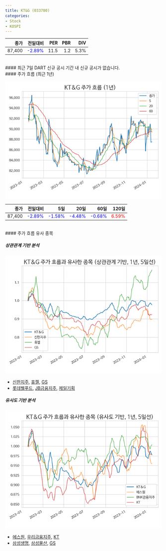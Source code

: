 ```yaml
---
title: KT&G (033780)
categories:
- Stock
- KOSPI
---
```


|종가|전일대비|PER|PBR|DIV|
|---:|-------:|--:|--:|--:|
|87,400|<span style="color: blue">-2.89%</span>|11.5|1.2|5.3%|

<!-- more -->

<br>
#### 최근 7일 DART 신규 공시
기간 내 신규 공시가 없습니다.

<br>
#### 주가 흐름 (최근 1년)

![033780](/assets/images/stock/033780.png)

|종가|전일대비|5일|20일|60일|120일|
|---:|-------:|--:|---:|---:|----:|
|87,400|<span style="color: blue">-2.89%</span>|<span style="color: blue">-1.58%</span>|<span style="color: blue">-4.48%</span>|<span style="color: blue">-0.68%</span>|<span style="color: red">6.59%</span>|

<br>
#### 주가 흐름 유사 종목

##### 상관관계 기반 분석

![033780](/assets/images/stock/033780_corr.png)
- [신한지주](/055550/), [휴젤](/145020/), [GS](/078930/)
- [롯데웰푸드](/280360/), [JB금융지주](/175330/), [제일기획](/030000/)

##### 유사도 기반 분석

![033780](/assets/images/stock/033780_sim.png)
- [에스원](/012750/), [우리금융지주](/316140/), [KT](/030200/)
- [삼성생명](/032830/), [삼성물산](/028260/), [GS](/078930/)